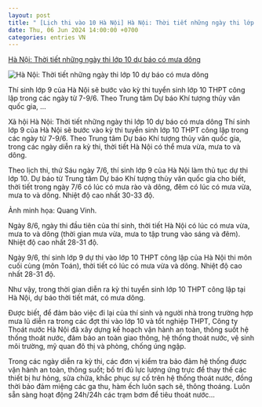```yaml
---
layout: post
title: " [Lịch thi vào 10 Hà Nội] Hà Nội: Thời tiết những ngày thi lớp 10 dự báo có mưa dông"
date: Thu, 06 Jun 2024 14:00:00 +0700
categories: entries VN
---
```

[Hà Nội: Thời tiết những ngày thi lớp 10 dự báo có mưa dông](https://daidoanket.vn/ha-noi-thoi-tiet-nhung-ngay-thi-lop-10-du-bao-co-mua-dong-10282752.html)

![Hà Nội: Thời tiết những ngày thi lớp 10 dự báo có mưa dông](https://ddk.1cdn.vn/thumbs/1200x630/2024/06/06/image.daidoanket.vn-images-upload-huonglt-06132021-_a0.jpg)

Thí sinh lớp 9 của Hà Nội sẽ bước vào kỳ thi tuyển sinh lớp 10 THPT công lập trong các ngày từ 7-9/6. Theo Trung tâm Dự báo Khí tượng thủy văn quốc gia, ...

Xã hội Hà Nội: Thời tiết những ngày thi lớp 10 dự báo có mưa dông Thí sinh lớp 9 của Hà Nội sẽ bước vào kỳ thi tuyển sinh lớp 10 THPT công lập trong các ngày từ 7-9/6. Theo Trung tâm Dự báo Khí tượng thủy văn quốc gia, trong các ngày diễn ra kỳ thi, thời tiết Hà Nội có thể mưa vừa, mưa to và dông.

Theo lịch thi, thứ Sáu ngày 7/6, thí sinh lớp 9 của Hà Nội làm thủ tục dự thi lớp 10. Dự báo từ Trung tâm Dự báo Khí tượng thủy văn quốc gia cho biết, thời tiết trong ngày 7/6 có lúc có mưa rào và dông, đêm có lúc có mưa vừa, mưa to và dông. Nhiệt độ cao nhất 30-33 độ.



Ảnh minh họa: Quang Vinh.

Ngày 8/6, ngày thi đầu tiên của thí sinh, thời tiết Hà Nội có lúc có mưa vừa, mưa to và dông (thời gian mưa vừa, mưa to tập trung vào sáng và đêm). Nhiệt độ cao nhất 28-31 độ.

Ngày 9/6, thí sinh lớp 9 dự thi vào lớp 10 THPT công lập của Hà Nội thi môn cuối cùng (môn Toán), thời tiết có lúc có mưa vừa và dông. Nhiệt độ cao nhất 28-31 độ.

Như vậy, trong thời gian diễn ra kỳ thi tuyển sinh lớp 10 THPT công lập tại Hà Nội, dự báo thời tiết mát, có mưa dông.

Được biết, để đảm bảo việc đi lại của thí sinh và người nhà trong trường hợp mưa lũ diễn ra trong các đợt thi vào lớp 10 và tốt nghiệp THPT, Công ty Thoát nước Hà Nội đã xây dựng kế hoạch vận hành an toàn, thông suốt hệ thống thoát nước, đảm bảo an toàn giao thông, hệ thống thoát nước, vệ sinh môi trường, mỹ quan đô thị và phòng, chống úng ngập.

Trong các ngày diễn ra kỳ thi, các đơn vị kiểm tra bảo đảm hệ thống được vận hành an toàn, thông suốt; bố trí đủ lực lượng ứng trực để thay thế các thiết bị hư hỏng, sửa chữa, khắc phục sự cố trên hệ thống thoát nước, đồng thời bảo đảm miệng các ga thu, hàm ếch luôn sạch sẽ, thông thoáng. Luôn sẵn sàng hoạt động 24h/24h các trạm bơm để tiêu thoát nước...

